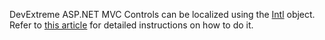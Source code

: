 DevExtreme ASP.NET MVC Controls can be localized using the [Intl][0] object. Refer to [this article](https://docs.devexpress.com/AspNetCore/400577/concepts/devextreme-based-controls/localization#intl) for detailed instructions on how to do it.

[0]: https://developer.mozilla.org/en/docs/Web/JavaScript/Reference/Global_Objects/Intl